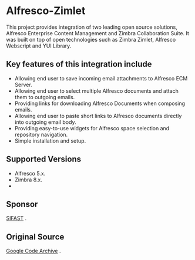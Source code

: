 Alfresco-Zimlet
===============

This project provides integration of two leading open source solutions, Alfresco Enterprise Content Management and Zimbra Collaboration Suite. It was built on top of open technologies such as Zimbra Zimlet, Alfresco Webscript and YUI Library.

Key features of this integration include
-----------------------------------------
- Allowing end user to save incoming email attachments to Alfresco ECM Server.
- Allowing end user to select multiple Alfresco documents and attach them to outgoing emails.
- Providing links for downloading Alfresco Documents when composing emails.
- Allowing end user to paste short links to Alfresco documents directly into outgoing email body.
- Providing easy-to-use widgets for Alfresco space selection and repository navigation.
- Simple installation and setup.

Supported Versions
------------------
- Alfresco 5.x. 
- Zimbra 8.x.
- 
Sponsor
------------------
[SIFAST][2] .

Original Source
---------------
[Google Code Archive][1] .


[1]:  https://code.google.com/archive/p/alfresco-zimlet/
[2]:  http://www.sifast.com/soci%C3%A9t%C3%A9/Tunisie-Sfax
